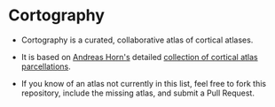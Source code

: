 # Cortography

- Cortography is a curated, collaborative atlas of cortical atlases.
- It is based on [Andreas Horn's](http://andreas-horn.de) detailed [collection of cortical atlas parcellations](http://www.lead-dbs.org/helpsupport/knowledge-base/atlasesresources/cortical-atlas-parcellations-mni-space).

- If you know of an atlas not currently in this list, feel free to fork this repository, include the missing atlas, and submit a Pull Request.
